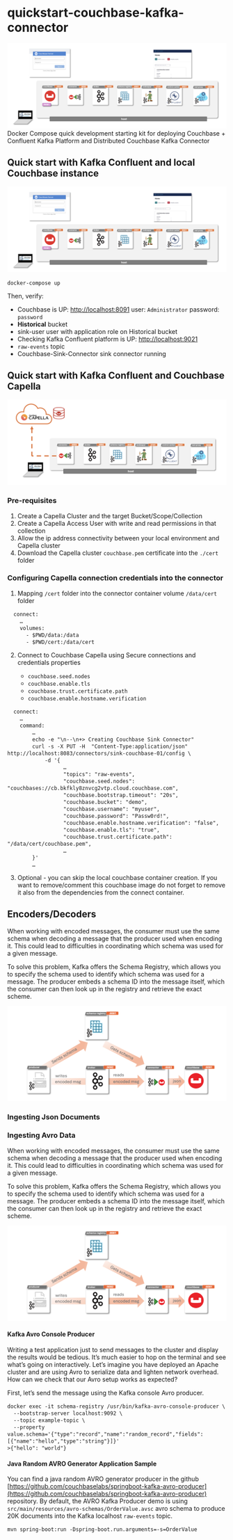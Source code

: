 # quickstart-couchbase-kafka-connector
![local overview](doc/assets/local.png)
Docker Compose quick development starting kit for deploying Couchbase + Confluent Kafka Platform and Distributed Couchbase Kafka Connector

## Quick start with Kafka Confluent and local Couchbase instance

![local overview](doc/assets/local.png)

```
docker-compose up
```

Then, verify:

* Couchbase is UP: [http://localhost:8091](http://localhost:8091) user: `Administrator` password: `password`
* **Historical** bucket
* sink-user user with application role on Historical bucket
* Checking Kafka Confluent platform is UP: [http://localhost:9021](http://localhost:9021)
* `raw-events` topic
* Couchbase-Sink-Connector sink connector running


## Quick start with Kafka Confluent and Couchbase Capella

![local overview](doc/assets/capella.png)

### Pre-requisites

1. Create a Capella Cluster and the target Bucket/Scope/Collection 
2. Create a Capella Access User with write and read permissions in that collection
3. Allow the ip address connectivity between your local environment and Capella cluster
4. Download the Capella cluster `couchbase.pem` certificate into the `./cert` folder

### Configuring Capella connection credentials into the connector

   1. Mapping `/cert` folder into the connector container volume `/data/cert` folder

```
  connect:       
    …
    volumes:
      - $PWD/data:/data
      - $PWD/cert:/data/cert
```

   2. Connect to Couchbase Capella using Secure connections and credentials properties

        - `couchbase.seed.nodes`
        - `couchbase.enable.tls`
        - `couchbase.trust.certificate.path`
        - `couchbase.enable.hostname.verification` 

```
  connect:
    …
    command:
        …
        echo -e "\n--\n+> Creating Couchbase Sink Connector"
        curl -s -X PUT -H  "Content-Type:application/json" http://localhost:8083/connectors/sink-couchbase-01/config \
            -d '{    
                  …
                  "topics": "raw-events",
                  "couchbase.seed.nodes": "couchbases://cb.bkfkly8znvcg2vtp.cloud.couchbase.com",
                  "couchbase.bootstrap.timeout": "20s",
                  "couchbase.bucket": "demo",
                  "couchbase.username": "myuser",
                  "couchbase.password": "Passw0rd!",
                  "couchbase.enable.hostname.verification": "false",
                  "couchbase.enable.tls": "true",
                  "couchbase.trust.certificate.path": "/data/cert/couchbase.pem",
                  …
        }'
        …
```

   3. Optional - you can skip the local couchbase container creation. If you want to remove/comment this couchbase image do not forget to remove it also from the dependencies from the connect container.  

## Encoders/Decoders

When working with encoded messages, the consumer must use the same schema when decoding a message that the producer used when encoding it. This could lead to difficulties in coordinating which schema was used for a given message.

To solve this problem, Kafka offers the Schema Registry, which allows you to specify the schema used to identify which schema was used for a message. The producer embeds a schema ID into the message itself, which the consumer can then look up in the registry and retrieve the exact scheme.

![Schema Registry](doc/assets/schema-registry.png)


### Ingesting Json Documents


### Ingesting Avro Data

When working with encoded messages, the consumer must use the same schema when decoding a message that the producer used when encoding it. This could lead to difficulties in coordinating which schema was used for a given message.

To solve this problem, Kafka offers the Schema Registry, which allows you to specify the schema used to identify which schema was used for a message. The producer embeds a schema ID into the message itself, which the consumer can then look up in the registry and retrieve the exact scheme.

![Schema Registry](doc/assets/schema-registry.png)


#### Kafka Avro Console Producer
 Writing a test application just to send messages to the cluster and display the results would be tedious. It’s much easier to hop on the terminal and see what’s going on interactively. Let’s imagine you have deployed an Apache cluster and are using Avro to serialize data and lighten network overhead. How can we check that our Avro setup works as expected?

 First, let’s send the message using the Kafka console Avro producer.

```console
docker exec -it schema-registry /usr/bin/kafka-avro-console-producer \
  --bootstrap-server localhost:9092 \
  --topic example-topic \
  --property value.schema='{"type":"record","name":"random_record","fields":[{"name":"hello","type":"string"}]}'
>{"hello": "world"}
```

#### Java Random AVRO Generator Application Sample
  You can find a java random AVRO generator producer in the github [https://github.com/couchbaselabs/springboot-kafka-avro-producer](https://github.com/couchbaselabs/springboot-kafka-avro-producer) repository. By default, the AVRO Kafka Producer demo is using `src/main/resources/avro-schemas/OrderValue.avsc` avro schema to produce 20K documents into the Kafka localhost `raw-events` topic.

```console
mvn spring-boot:run -Dspring-boot.run.arguments=-s=OrderValue
```

